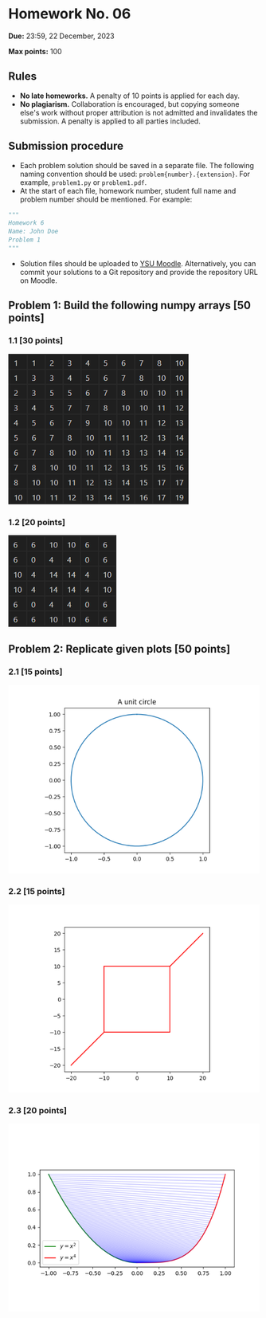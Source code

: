 # Homework No. 06

**Due:** 23:59, 22 December, 2023

**Max points:** 100

## Rules

- **No late homeworks.** A penalty of 10 points is applied for each day.
- **No plagiarism.** Collaboration is encouraged, but copying someone else's work without proper attribution is not admitted and invalidates the submission. A penalty is applied to all parties included.

## Submission procedure

- Each problem solution should be saved in a separate file. The following naming convention should be used: `problem{number}.{extension}`. For example, `problem1.py` or `problem1.pdf`.
- At the start of each file, homework number, student full name and problem number should be mentioned. For example:

```python
"""
Homework 6
Name: John Doe
Problem 1
"""
```

- Solution files should be uploaded to [YSU Moodle](https://e-learning.ysu.am/). Alternatively, you can commit your solutions to a Git repository and provide the repository URL on Moodle.

<div style="page-break-after: always;"></div>

## Problem 1: Build the following numpy arrays [50 points]
### 1.1 [30 points]
![Alt text](image1.png)
### 1.2 [20 points]
![Alt text](image2.png)

<div style="page-break-after: always;"></div>

## Problem 2: Replicate given plots [50 points]
### 2.1 [15 points]
![Alt text](circle.png)
<div style="page-break-after: always;"></div>

### 2.2 [15 points]
![Alt text](square.png)
<div style="page-break-after: always;"></div>

### 2.3 [20 points]
![Alt text](parabolas.png)

<script type="text/javascript" src="http://cdn.mathjax.org/mathjax/latest/MathJax.js?config=TeX-AMS-MML_HTMLorMML"></script>
<script type="text/x-mathjax-config">
    MathJax.Hub.Config({ tex2jax: {inlineMath: [['$', '$']]}, messageStyle: "none" });
</script>